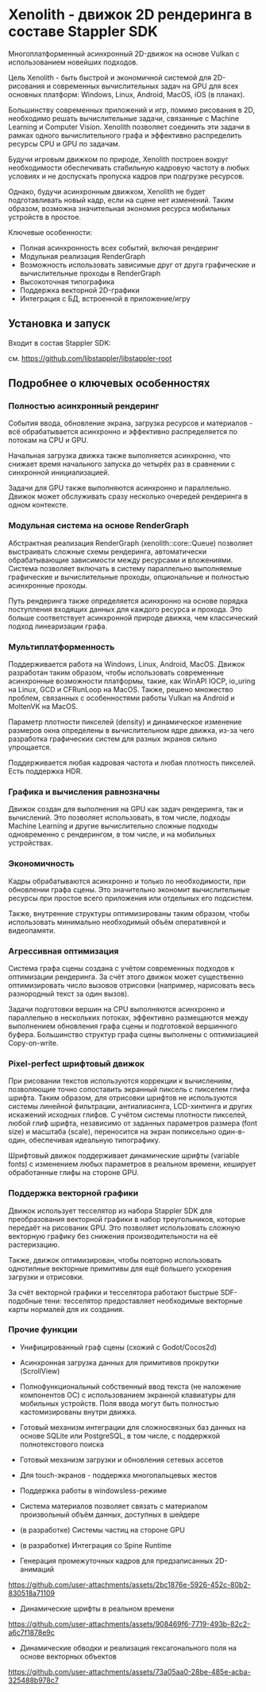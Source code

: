# Xenolith - движок 2D рендеринга в составе Stappler SDK

Многоплатформенный асинхронный 2D-движок на основе Vulkan с использованием новейших подходов.

Цель Xenolith - быть быстрой и экономичной системой для 2D-рисования и современных вычислительных задач на GPU для всех основных платформ: Windows, Linux, Android, MacOS, iOS (в планах).

Большинству современных приложений и игр, помимо рисования в 2D, необходимо решать вычислительные задачи, связанные с Machine Learning и Computer Vision. Xenolith позволяет соединить эти задачи в рамках одного вычислительного графа и эффективно распределить ресурсы CPU и GPU по задачам.

Будучи игровым движком по природе, Xenolith построен вокруг необходимости обеспечивать стабильную кадровую частоту в любых условиях и не доспускать пропуска кадров при подгрузке ресурсов.

Однако, будучи асинхронным движком, Xenolith не будет подготавливать новый кадр, если на сцене нет изменений. Таким образом, возможна значительная экономия ресурса мобильных устройств в простое.

Ключевые особенности:

* Полная асинхронность всех событий, включая рендеринг
* Модульная реализация RenderGraph
* Возможность использовать зависимые друг от друга графические и вычислительные проходы в RenderGraph
* Высокоточная типографика
* Поддержка векторной 2D-графики
* Интеграция с БД, встроенной в приложение/игру

## Установка и запуск

Входит в состав Stappler SDK:

см. https://github.com/libstappler/libstappler-root

## Подробнее о ключевых особенностях

### Полностью асинхронный рендеринг

События ввода, обновление экрана, загрузка ресурсов и материалов - всё обрабатывается асинхронно и эффективно распределяется по потокам на CPU и GPU.

Начальная загрузка движка также выполняется асинхронно, что снижает время начального запуска до четырёх раз в сравнении с синхронной инициализацией.

Задачи для GPU также выполняются асинхронно и параллельно. Движок может обслуживать сразу несколько очередей рендеринга в одном контексте.

### Модульная система на основе RenderGraph

Абстрактная реализация RenderGraph (xenolith::core::Queue) позволяет выстраивать сложные схемы рендеринга, автоматически обрабатывающие зависимости между ресурсами и вложениями. Система позволяет включать в систему параллельно выполняемые графические и вычислительные проходы, опциональные и полностью асинхронные проходы.

Путь рендеринга также определяется асинхронно на основе порядка поступления входящих данных для каждого ресурса и прохода. Это больше соответствует асинхронной природе движка, чем классический подход линеаризации графа.

### Мультиплатформенность

Поддерживается работа на Windows, Linux, Android, MacOS. Движок разработан таким образом, чтобы использовать современные асинхронные возможности платформы, такие, как WinAPI IOCP, io_uring на Linux, GCD и CFRunLoop на MacOS. Также, решено множество проблем, связанных с особенностями работы Vulkan на Android и MoltenVK на MacOS. 

Параметр плотности пикселей (density) и динамическое изменение размеров окна определены в вычислительном ядре движка, из-за чего разработка графических систем для разных экранов сильно упрощается.

Поддерживается любая кадровая частота и любая плотность пикселей. Есть поддержка HDR.

### Графика и вычисления равнозначны

Движок создан для выполнения на GPU как задач рендеринга, так и вычислений. Это позволяет использовать, в том числе, подходы Machine Learning и другие вычислительно сложные подходы одновременно с рендерингом, в том числе, и на мобильных устройствах.

### Экономичность

Кадры обрабатываются асинхронно и только по необходимости, при обновлении графа сцены. Это значительно экономит вычислительные ресурсы при простое всего приложения или отдельных его подсистем.

Также, внутренние структуры оптимизированы таким образом, чтобы использовать минимально необходимый объём оперативной и видеопамяти.

### Агрессивная оптимизация

Система графа сцены создана с учётом современных подходов к оптимизации рендеринга. За счёт этого движок может существенно оптимизировать число вызовов отрисовки (например, нарисовать весь разнородный текст за один вызов).

Задачи подготовки вершин на CPU выполняются асинхронно и параллельно в нескольких потоках, эффективно размещаются между выполнением обновления графа сцены и подготовкой вершинного буфера. Большинство структур графа сцены выполнены с оптимизацией Copy-on-write.

### Pixel-perfect шрифтовый движок

При рисовании текстов используются коррекции к вычислениям, позволяющие точно сопоставить экранный пиксель с пикселем глифа шрифта. Таким образом, для отрисовки шрифтов не используются системы линейной фильтрации, антиалиасинга, LCD-хинтинга и других искажений исходных глифов. С учётом системы плотности пикселей, любой глиф шрифта, независимо от заданных параметров размера (font size) и масштаба (scale), переносится на экран попиксельно один-в-один, обеспечивая идеальную типографику.

Шрифтовый движок поддерживает динамические шрифты (variable fonts) с изменением любых параметров в реальном времени, кеширует обработанные глифы на стороне GPU.

### Поддержка векторной графики

Движок использует тесселятор из набора Stappler SDK для преобразования векторной графики в набор треугольников, которые передаёт на рисованик GPU. Это позволяет использовать сложную векторную графику без снижения производительности на её растеризацию.

Также, движок оптимизирован, чтобы повторно использовать однотипные векторные примитивы для ещё большего ускорения загрузки и отрисовки.

За счёт векторной графики и тесселятора работают быстрые SDF-подобные тени: тесселятор предоставляет необходимые векторные карты нормалей для их создания.

### Прочие функции

* Унифицированный граф сцены (схожий с Godot/Cocos2d)
* Асинхронная загрузка данных для примитивов прокрутки (ScrollView)
* Полнофункциональный собственный ввод текста (не наложение компонентов ОС) с использованием экранной клавиатуры для мобильных устройств. Поля ввода могут быть полностью кастомизированы внутри движка.
* Готовый механизм интеграции для сложносвязных баз данных на основе SQLite или PostgreSQL, в том числе, с поддержкой полнотекстового поиска
* Готовый механизм загрузки и обновления сетевых ассетов
* Для touch-экранов - поддержка многопальцевых жестов
* Поддержка работы в windowsless-режиме
* Система материалов позволяет связать с материалом произвольный объём данных, доступных в шейдере
* (в разработке) Системы частиц на стороне GPU
* (в разработке) Интеграция со Spine Runtime

* Генерация промежуточных кадров для предзаписанных 2D-анимаций

https://github.com/user-attachments/assets/2bc1876e-5926-452c-80b2-830518a71109

* Динамические шрифты в реальном времени

https://github.com/user-attachments/assets/908469f6-7719-493b-82c2-a6c7f1878e9c

* Динамические обводки и реализация гексагонального поля на основе векторных объектов

https://github.com/user-attachments/assets/73a05aa0-28be-485e-acba-325488b978c7
